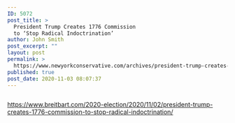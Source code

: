 ```yaml
---
ID: 5072
post_title: >
  President Trump Creates 1776 Commission
  to ‘Stop Radical Indoctrination’
author: John Smith
post_excerpt: ""
layout: post
permalink: >
  https://www.newyorkconservative.com/archives/president-trump-creates-1776-commission-to-stop-radical-indoctrination/
published: true
post_date: 2020-11-03 08:07:37
---
```

<!-- wp:image {"id":5073,"sizeSlug":"large"} -->
<figure class="wp-block-image size-large"><img src="https://www.newyorkconservative.com/wp-content/uploads/2020/11/Historical-Documents-1776-640x480-1.jpg" alt="" class="wp-image-5073"/></figure>
<!-- /wp:image -->

<!-- wp:paragraph -->
<p><a href="https://www.breitbart.com/2020-election/2020/11/02/president-trump-creates-1776-commission-to-stop-radical-indoctrination/">https://www.breitbart.com/2020-election/2020/11/02/president-trump-creates-1776-commission-to-stop-radical-indoctrination/</a></p>
<!-- /wp:paragraph -->